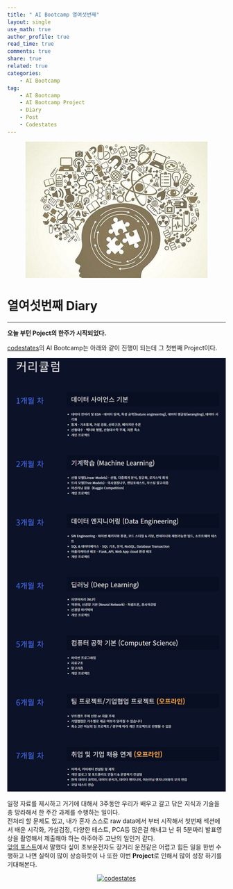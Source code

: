 ```yaml
---
title: " AI Bootcamp 열여섯번째"
layout: single
use_math: true
author_profile: true
read_time: true
comments: true
share: true
related: true
categories:
    - AI Bootcamp
tag:
    - AI Bootcamp
    - AI Bootcamp Project
    - Diary
    - Post
    - Codestates
---
```

<p align="center">
  <img src="/assets/img/post/AIbootcamp.jpg" alt="AI Bootcamp"/>
</p>  

# 열여섯번째 Diary  
---  

**오늘 부턴 Poject의 한주가 시작되었다.**  

[codestates](https://codestates.com/)의 AI Bootcamp는 아래와 같이 진행이 되는데 그 첫번째 Project이다.  
<p align="center">
  <img src="/assets/img/post/AIcourse.png" alt="AI Bootcamp Course"/>
</p>  

일정 자료를 제시하고 거기에 대해서 3주동안 우리가 배우고 갈고 닦은 지식과 기술을 총 망라해서 한 주간 과제를 수행하는 일이다.  
전처리 할 문제도 있고, 내가 혼자 스스로 raw data에서 부터 시작해서 첫번째 섹션에서 배운 시각화, 가설검정, 다양한 테스트, PCA등 많은걸 해내고 난 뒤 5분짜리 발표영상을 촬영해서 제출해야 하는 아주아주 고난의 일인거 같다.  
[앞의 포스트](https://liam427.github.io/ai%20bootcamp/AIbootcamp15/)에서 말했다 싶이 초보운전자도 장거리 운전같은 어렵고 힘든 일을 한번 수행하고 나면 실력이 많이 상승하듯이 나 또한 이번 **Project**로 인해서 많이 성장 하기를 기대해본다.  

<p align="center">
    <a href="https://codestates.com" target = "_blank">
        <img src="https://i.imgur.com/RDAD11M.png" 
        width="300" height="300"
        alt="codestates"/>
    </a>
</p> 